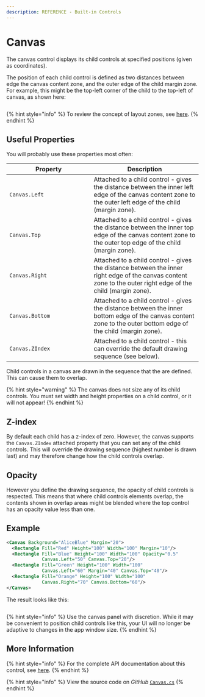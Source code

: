 ```yaml
---
description: REFERENCE - Built-in Controls
---
```


# Canvas

The canvas control displays its child controls at specified positions (given as coordinates).

The position of each child control is defined as two distances between edge the canvas content zone, and the outer edge of the child margin zone. For example, this might be the top-left corner of the child to the top-left of canvas, as shown here:&#x20;

<figure><img src="../../.gitbook/assets/image (16) (2).png" alt=""><figcaption></figcaption></figure>

{% hint style="info" %}
To review the concept of layout zones, see [here](../../concepts/layout/layout-zones.md).
{% endhint %}

## Useful Properties&#x20;

You will probably use these properties most often:

<table><thead><tr><th width="205">Property</th><th>Description</th></tr></thead><tbody><tr><td><code>Canvas.Left</code></td><td>Attached to a child control - gives the distance between the inner left edge of the canvas content zone to the outer left edge of the child (margin zone).</td></tr><tr><td><code>Canvas.Top</code></td><td>Attached to a child control - gives the distance between the inner top edge of the canvas content zone to the outer top edge of the child (margin zone).</td></tr><tr><td><code>Canvas.Right</code></td><td>Attached to a child control - gives the distance between the inner right edge of the canvas content zone to the outer right edge of the child (margin zone).</td></tr><tr><td><code>Canvas.Bottom</code></td><td>Attached to a child control - gives the distance between the inner bottom edge of the canvas content zone to the outer bottom edge of the child (margin zone).</td></tr><tr><td><code>Canvas.ZIndex</code></td><td>Attached to a child control - this can override the default drawing sequence (see below).</td></tr></tbody></table>

Child controls in a canvas are drawn in the sequence that the are defined. This can cause them to overlap.&#x20;

{% hint style="warning" %}
The canvas does not size any of its child controls. You must set width and height properties on a child control, or it will not appear!&#x20;
{% endhint %}

## Z-index

By default each child has a z-index of zero. However, the canvas supports the `Canvas.ZIndex` attached property that you can set any of the child controls. This will override the drawing sequence (highest number is drawn last) and may therefore change how the child controls overlap.

## Opacity

However you define the drawing sequence, the opacity of child controls is respected. This means that where child controls elements overlap, the contents shown in overlap areas might be blended where the top control has an opacity value less than one.

## Example

```xml
<Canvas Background="AliceBlue" Margin="20">
  <Rectangle Fill="Red" Height="100" Width="100" Margin="10"/>
  <Rectangle Fill="Blue" Height="100" Width="100" Opacity="0.5"
             Canvas.Left="50" Canvas.Top="20"/>
  <Rectangle Fill="Green" Height="100" Width="100" 
             Canvas.Left="60" Margin="40" Canvas.Top="40"/>
  <Rectangle Fill="Orange" Height="100" Width="100" 
             Canvas.Right="70" Canvas.Bottom="60"/>
</Canvas>
```

The result looks like this:

<figure><img src="../../.gitbook/assets/image (9) (2).png" alt=""><figcaption></figcaption></figure>

{% hint style="info" %}
Use the canvas panel with discretion. While it may be convenient to position child controls like this, your UI will no longer be adaptive to changes in the app window size.
{% endhint %}

## More Information

{% hint style="info" %}
For the complete API documentation about this control, see [here](http://reference.avaloniaui.net/api/Avalonia.Controls/Canvas/).
{% endhint %}

{% hint style="info" %}
View the source code on _GitHub_ [`Canvas.cs`](https://github.com/AvaloniaUI/Avalonia/blob/master/src/Avalonia.Controls/Canvas.cs)
{% endhint %}
